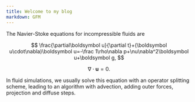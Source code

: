 ```yaml
---
title: Welcome to my blog
markdown: GFM
---
```


The Navier-Stoke equations for incompressible fluids are

$$
\frac{\partial\boldsymbol u}{\partial t}+(\boldsymbol u\cdot\nabla)\boldsymbol u=-\frac 1\rho\nabla p+\nu\nabla^2\boldsymbol u+\boldsymbol g,
$$

$$
\nabla\cdot\boldsymbol u=0.
$$

In fluid simulations, we usually solve this equation with an operator splitting scheme, leading to an algorithm with advection, adding outer forces, projection and diffuse steps.
